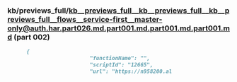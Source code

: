 ### kb/previews_full/kb__previews_full__kb__previews_full__kb__previews_full__flows__service-first__master-only@auth.har.part026.md.part001.md.part001.md.part001.md (part 002)

```md
      {
                          "functionName": "",
                          "scriptId": "12665",
                          "url": "https://n958200.al
```

```
